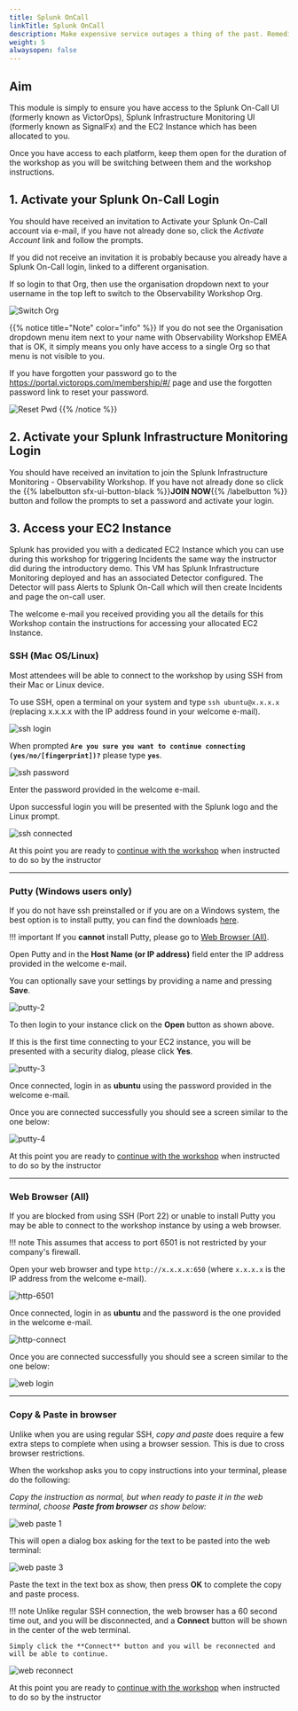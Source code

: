 ```yaml
---
title: Splunk OnCall
linkTitle: Splunk OnCall
description: Make expensive service outages a thing of the past. Remediate issues faster, reduce on-call burnout and keep your services up and running.
weight: 5
alwaysopen: false
---
```


## Aim

This module is simply to ensure you have access to the Splunk On-Call UI (formerly known as VictorOps), Splunk Infrastructure Monitoring UI (formerly known as SignalFx) and the EC2 Instance which has been allocated to you.

Once you have access to each platform, keep them open for the duration of the workshop as you will be switching between them and the workshop instructions.

## 1. Activate your Splunk On-Call Login

You should have received an invitation to Activate your Splunk On-Call account via e-mail, if you have not already done so, click the _Activate Account_ link and follow the prompts.

If you did not receive an invitation it is probably because you already have a Splunk On-Call login, linked to a different organisation.

If so login to that Org, then use the organisation dropdown next to your username in the top left to switch to the Observability Workshop Org.

![Switch Org](images/switch-org.png)

{{% notice title="Note" color="info" %}}
If you do not see the Organisation dropdown menu item next to your name with Observability Workshop EMEA that is OK, it simply means you only have access to a single Org so that menu is not visible to you.

If you have forgotten your password go to the <https://portal.victorops.com/membership/#/> page and use the forgotten password link to reset your password.

![Reset Pwd](images/reset-password.png)
{{% /notice %}}

## 2. Activate your Splunk Infrastructure Monitoring Login

You should have received an invitation to join the Splunk Infrastructure Monitoring - Observability Workshop.  If you have not already done so click the {{% labelbutton sfx-ui-button-black %}}**JOIN NOW**{{% /labelbutton %}} button and follow the prompts to set a password and activate your login.

## 3. Access your EC2 Instance

Splunk has provided you with a dedicated EC2 Instance which you can use during this workshop for triggering Incidents the same way the instructor did during the introductory demo. This VM has Splunk Infrastructure Monitoring deployed and has an associated Detector configured. The Detector will pass Alerts to Splunk On-Call which will then create Incidents and page the on-call user.

The welcome e-mail you received providing you all the details for this Workshop contain the instructions for accessing your allocated EC2 Instance.

### SSH (Mac OS/Linux)

Most attendees will be able to connect to the workshop by using SSH from their Mac or Linux device.

To use SSH, open a terminal on your system and type `ssh ubuntu@x.x.x.x` (replacing x.x.x.x with the IP address found in your welcome e-mail).

![ssh login](images/ssh-1.png)

When prompted **`Are you sure you want to continue connecting (yes/no/[fingerprint])?`** please type **`yes`**.

![ssh password](images/ssh-2.png)

Enter the password provided in the welcome e-mail.

Upon successful login you will be presented with the Splunk logo and the Linux prompt.

![ssh connected](images/ssh-3.png)

At this point you are ready to [continue with the workshop](../../oncall/getting_started/user_profile) when instructed to do so by the instructor

---

### Putty (Windows users only)

If you do not have ssh preinstalled or if you are on a Windows system,  the best option is to install putty, you can find the downloads [here](https://www.putty.org/).

!!! important
    If you **cannot** install Putty, please go to [Web Browser (All)](../getting_started/#web-browser-all).

Open Putty and in the **Host Name (or IP address)** field enter the IP address provided in the welcome e-mail.

You can optionally save your settings by providing a name and pressing **Save**.

![putty-2](images/putty-settings.png)

To then login to your instance click on the **Open** button as shown above.

If this is the first time connecting to your EC2 instance, you will be presented with a security dialog, please click **Yes**.

![putty-3](images/putty-security.png)

Once connected, login in as **ubuntu** using the password provided in the welcome e-mail.

Once you are connected successfully you should see a screen similar to the one below:

![putty-4](images/putty-loggedin.png)

At this point you are ready to [continue with the workshop](../../oncall/getting_started/user_profile) when instructed to do so by the instructor

---

### Web Browser (All)

If you are blocked from using SSH (Port 22) or unable to install Putty you may be able to connect to the workshop instance by using a web browser.

!!! note
    This assumes that access to port 6501 is not restricted by your company's firewall.

Open your web browser and type `http://x.x.x.x:650` (where `x.x.x.x` is the IP address from the welcome e-mail).

![http-6501](images/shellinabox-url.png)

Once connected, login in as **ubuntu** and the password is the one provided in the welcome e-mail.

![http-connect](images/shellinabox-connect.png)

Once you are connected successfully you should see a screen similar to the one below:

![web login](images/shellinabox-login.png)

---

### Copy & Paste in browser

Unlike when you are using regular SSH, _copy and paste_ does require a few extra steps to complete when using a browser session. This is due to cross browser restrictions.

When the workshop asks you to copy instructions into your terminal, please do the following:

_Copy the instruction as normal, but when ready to paste it in the web terminal, choose **Paste from browser** as show below:_

![web paste 1](images/shellinabox-paste-browser.png)

This will open a dialog box asking for the text to be pasted into the web terminal:

![web paste 3](images/shellinabox-example-1.png)

Paste the text in the text box as show, then press **OK** to complete the copy and paste process.

!!! note
    Unlike regular SSH connection, the web browser has a 60 second time out, and you will be disconnected, and a **Connect** button will be shown in the center of the web terminal.

    Simply click the **Connect** button and you will be reconnected and will be able to continue.

 ![web reconnect](images/shellinabox-reconnect.png)

At this point you are ready to [continue with the workshop](../../oncall/getting_started/user_profile) when instructed to do so by the instructor
